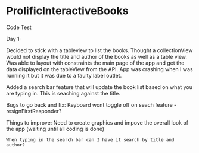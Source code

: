 # ProlificInteractiveBooks
Code Test

Day 1- 

Decided to stick with a tableview to list the books. Thought a collectionView would not display the title and author of the books as well as a table view. Was able to layout with constraints the main page of the app and get the data displayed on the tableView from the API. App was crashing when I was running it but it was due to a faulty label outlet. 

Added a search bar feature that will update the book list based on what you are typing in. This is seaching against the title.

Bugs to go back and fix:
    Keyboard wont toggle off on seach feature - resignFirstResponder?

Things to improve:
    Need to create graphics and impove the overall look of the app (waiting until all coding is done)

    When typing in the search bar can I have it search by title and author?


